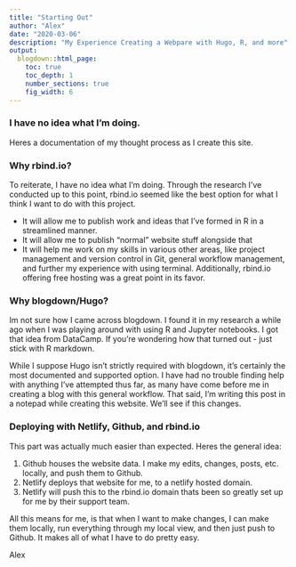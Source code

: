 ```yaml
---
title: "Starting Out"
author: "Alex"
date: "2020-03-06"
description: "My Experience Creating a Webpare with Hugo, R, and more"
output:
  blogdown::html_page:
    toc: true
    toc_depth: 1
    number_sections: true
    fig_width: 6
---
```


### I have no idea what I’m doing. 
Heres a documentation of my thought process as I create this site.


### Why rbind.io?
To reiterate, I have no idea what I’m doing. Through the research I’ve conducted up to this point, rbind.io seemed like the best option for what I think I want to do with this project.
- It will allow me to publish work and ideas that I’ve formed in R in a streamlined manner.
- It will allow me to publish “normal” website stuff alongside that
- It will help me work on my skills in various other areas, like project management and version control in Git, general workflow management, and further my experience with using terminal.
Additionally, rbind.io offering free hosting was a great point in its favor.



### Why blogdown/Hugo?
Im not sure how I came across blogdown. I found it in my research a while ago when I was playing around with using R and Jupyter notebooks. I got that idea from DataCamp. If you’re wondering how that turned out - just stick with R markdown.

While I suppose Hugo isn’t strictly required with blogdown, it’s certainly the most documented and supported option. I have had no trouble finding help with anything I’ve attempted thus far, as many have come before me in creating a blog with this general workflow. That said, I’m writing this post in a notepad while creating this website. We’ll see if this changes.

### Deploying with Netlify, Github, and rbind.io
This part was actually much easier than expected. Heres the general idea:
1. Github houses the website data. I make my edits, changes, posts, etc. locally, and push them to Github.
2. Netlify deploys that website for me, to a netlify hosted domain.
3. Netlify will push this to the rbind.io domain thats been so greatly set up for me by their support team.

All this means for me, is that when I want to make changes, I can make them locally, run everything through my local view, and then just push to Github. It makes all of what I have to do pretty easy.

Alex

